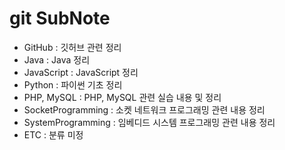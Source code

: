 # git SubNote

- GitHub : 깃허브 관련 정리
- Java : Java 정리
- JavaScript : JavaScript 정리
- Python : 파이썬 기초 정리
- PHP, MySQL : PHP, MySQL 관련 실습 내용 및 정리
- SocketProgramming : 소켓 네트워크 프로그래밍 관련 내용 정리
- SystemProgramming : 임베디드 시스템 프로그래밍 관련 내용 정리
- ETC : 분류 미정